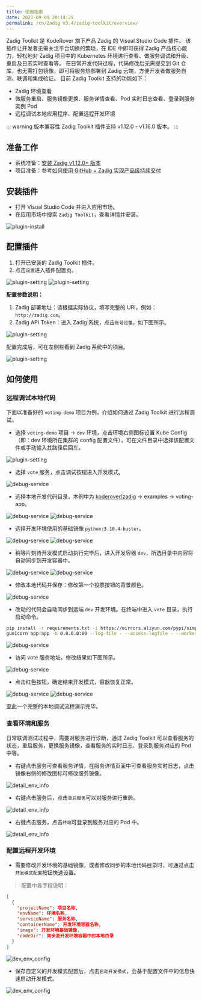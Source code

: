 ```yaml
---
title: 使用指南
date: 2021-09-09 20:14:25
permalink: /cn/Zadig v3.4/zadig-toolkit/overview/
---
```


Zadig Toolkit 是 KodeRover 旗下产品 Zadig 的 Visual Studio Code 插件。
该插件让开发者无需关注平台切换的繁琐，在 IDE 中即可获得 Zadig 产品核心能力，轻松地对 Zadig 项目中的 Kubernetes 环境进行查看、做服务调试和升级、重启及日志实时查看等。
在日常开发代码过程，代码修改后无需提交到 Git 仓库，也无需打包镜像，即可将服务热部署到 Zadig 云端，方便开发者做服务自测、联调和集成验证。
目前 Zadig Toolkit 支持的功能如下：
- Zadig 环境查看
- 微服务重启、服务镜像更换、服务详情查看、Pod 实时日志查看、登录到服务实例 Pod
- 远程调试本地应用程序、配置远程开发环境

::: warning 版本兼容性
Zadig Toolkit 插件支持 v1.12.0 - v1.16.0 版本。
:::

## 准备工作
- 系统准备：[安装 Zadig v1.12.0+ 版本](/cn/Zadig%20v3.4/install/helm-deploy/)
- 项目准备：参考[如何使用 GitHub + Zadig 实现产品级持续交付](https://www.koderover.com/tutorials-detail/codelabs/GitHub/index.html?index=..%2F..index#2)

## 安装插件
- 打开 Visual Studio Code 并进入应用市场。
- 在应用市场中搜索 `Zadig Toolkit`，查看详情并安装。

![plugin-install](../../../_images/plugin_install.png)

## 配置插件
1. 打开已安装的 Zadig Toolkit 插件。
2. 点击`设置`进入插件配置页。

![plugin-setting](../../../_images/plugin_setting_1.png)
![plugin-setting](../../../_images/plugin_setting_2.png)

**配置参数说明：**
1. Zadig 部署地址：请根据实际协议，填写完整的 URI，例如：`http://zadig.com`。
2. Zadig API Token：进入 Zadig 系统，点击`账号设置`，如下图所示。

![plugin-setting](../../../_images/plugin_setting_3.png)

配置完成后，可在左侧栏看到 Zadig 系统中的项目。

![plugin-setting](../../../_images/plugin_setting_4.png)

## 如何使用
### 远程调试本地代码

下面以准备好的 `voting-demo` 项目为例，介绍如何通过 Zadig Toolkit 进行远程调试。

- 选择 `voting-demo` 项目 -> `dev` 环境，点击环境右侧图标设置 Kube Config（即：dev 环境所在集群的 config 配置文件），可在文件目录中选择该配置文件或手动输入其路径后回车。

![plugin-setting](../../../_images/kube_config_set.png)

- 选择 `vote` 服务，点击调试按钮进入开发模式。

![debug-service](../../../_images/debug_service_vote_1.png)

- 选择本地开发代码目录，本例中为 [koderover/zadig](https://github.com/koderover/zadig) -> examples -> voting-app。

![debug-service](../../../_images/debug_service_vote_2.png)
![debug-service](../../../_images/debug_service_vote_3.png)

- 选择开发环境使用的基础镜像 `python:3.10.4-buster`。

![debug-service](../../../_images/debug_service_vote_4.png)
![debug-service](../../../_images/debug_service_vote_5.png)

- 稍等片刻待开发模式启动执行完毕后，进入开发容器 `dev`，所选目录中内容将自动同步到开发容器中。

![debug-service](../../../_images/debug_service_vote_6.png)
![debug-service](../../../_images/debug_service_vote_7.png)

- 修改本地代码并保存：修改第一个投票按钮的背景颜色。

![debug-service](../../../_images/debug_service_vote_8.png)

- 改动的代码会自动同步到远端 `dev` 开发环境。在终端中进入 `vote` 目录，执行启动命令。

```bash
pip install -r requirements.txt -i https://mirrors.aliyun.com/pypi/simple/
gunicorn app:app -b 0.0.0.0:80 --log-file - --access-logfile - --workers 4 --keep-alive 0
```

![debug-service](../../../_images/debug_service_vote_9.png)

- 访问 vote 服务地址，修改结果如下图所示。

![debug-service](../../../_images/debug_service_vote_10.png)

- 点击红色按钮，确定结束开发模式，容器恢复正常。

![debug-service](../../../_images/debug_service_vote_11.png)
![debug-service](../../../_images/debug_service_vote_12.png)

至此一个完整的本地调试流程演示完毕。

### 查看环境和服务

日常联调测试过程中，需要对服务进行诊断，通过 Zadig Toolkit 可以查看服务的状态，重启服务，更换服务镜像，查看服务的实时日志、登录到服务对应的 Pod 中等。

- 右键点击服务可查看服务详情，在服务详情页面中可查看服务实时日志，点击镜像右侧的修改图标可修改服务镜像。

![detail_env_info](../../../_images/detail_env_info_1.png)

- 右键点击服务后，点击`重启服务`可以对服务进行重启。

![detail_env_info](../../../_images/detail_env_info_2.png)

- 右键点击服务，点击`终端`可登录到服务对应的 Pod 中。

![detail_env_info](../../../_images/detail_env_info_3.png)

### 配置远程开发环境

- 需要修改开发环境的基础镜像，或者修改同步的本地代码目录时，可通过点击`开发模式配置`按钮快速设置。

> 配置中各字段说明：
``` json
[
  {
    "projectName": 项目名称,
    "envName": 环境名称,
    "serviceName": 服务名称,
    "containerName": 开发环境容器名称,
    "image": 开发环境基础镜像,
    "codeDir": 同步至开发环境容器中的本地目录
  }
]
```

![dev_env_config](../../../_images/dev_env_config_1.png)

- 保存自定义的开发模式配置后，点击`启动开发模式`，会基于配置文件中的信息快速启动开发模式。

![dev_env_config](../../../_images/dev_env_config_2.png)
